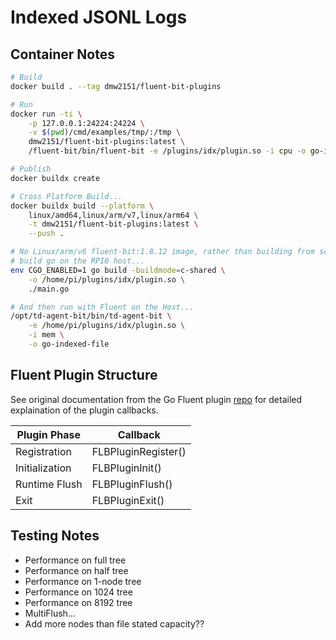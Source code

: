# Indexed JSONL Logs

## Container Notes

```bash
# Build
docker build . --tag dmw2151/fluent-bit-plugins

# Run
docker run -ti \
    -p 127.0.0.1:24224:24224 \
    -v $(pwd)/cmd/examples/tmp/:/tmp \
    dmw2151/fluent-bit-plugins:latest \
    /fluent-bit/bin/fluent-bit -e /plugins/idx/plugin.so -i cpu -o go-indexed-file
```

```bash
# Publish
docker buildx create

# Cross Platform Build...
docker buildx build --platform \
    linux/amd64,linux/arm/v7,linux/arm64 \
    -t dmw2151/fluent-bit-plugins:latest \
    --push .
```

```bash
# No Linux/arm/v6 fluent-bit:1.8.12 image, rather than building from source or downgrading
# build go on the RPI0 host...
env CGO_ENABLED=1 go build -buildmode=c-shared \
    -o /home/pi/plugins/idx/plugin.so \
    ./main.go

# And then run with Fluent on the Host...
/opt/td-agent-bit/bin/td-agent-bit \
    -e /home/pi/plugins/idx/plugin.so \
    -i mem \
    -o go-indexed-file
```

## Fluent Plugin Structure

See original documentation from the Go Fluent plugin [repo](https://github.com/fluent/fluent-bit-go) for detailed explaination of the plugin callbacks.

| Plugin Phase        | Callback                   |
|---------------------|----------------------------|
| Registration        | FLBPluginRegister()        |
| Initialization      | FLBPluginInit()            |
| Runtime Flush       | FLBPluginFlush()           |
| Exit                | FLBPluginExit()            |

## Testing Notes

- Performance on full tree
- Performance on half tree
- Performance on 1-node tree
- Performance on 1024 tree
- Performance on 8192 tree
- MultiFlush...
- Add more nodes than file stated capacity??